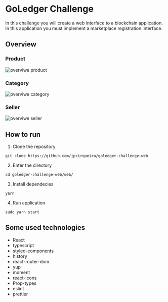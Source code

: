 # GoLedger Challenge

In this challenge you will create a web interface to a blockchain application. In this application you must implement a marketplace registration interface.

## Overview

### Product

![overviwe product](product.gif)

### Category

![overviwe category](category.gif)

### Seller

![overviwe seller](seller.gif)

## How to run
1. Clone the repository
```
git clone https://github.com/jpcirqueira/goledger-challenge-web
```
2. Enter the directory
```
cd goledger-challenge-web/web/
```
3. Install dependecies
```
yarn
```
4. Run application
```
sudo yarn start
```

## Some used technologies

- React
- typescript
- styled-components
- history
- react-router-dom
- yup
- moment
- react-icons
- Prop-types
- eslint
- prettier